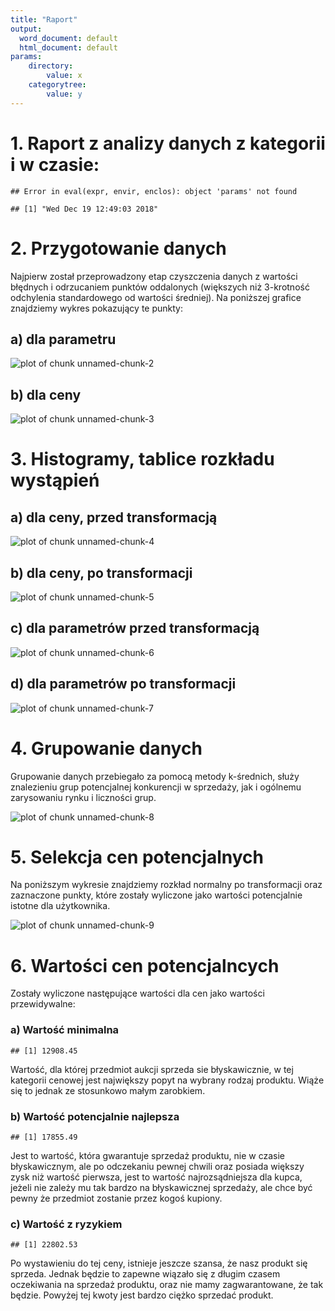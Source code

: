 ```yaml
---
title: "Raport"
output:
  word_document: default
  html_document: default
params:
    directory:
        value: x
    categorytree:
        value: y
---
```




# 1. Raport z analizy danych z kategorii i w czasie:


```
## Error in eval(expr, envir, enclos): object 'params' not found
```

```
## [1] "Wed Dec 19 12:49:03 2018"
```


# 2. Przygotowanie danych

Najpierw został przeprowadzony etap czyszczenia danych z wartości błędnych i odrzucaniem punktów oddalonych (większych niż 3-krotność odchylenia standardowego od wartości średniej).
Na poniższej grafice znajdziemy wykres pokazujący te punkty:

## a) dla parametru

![plot of chunk unnamed-chunk-2](figure/unnamed-chunk-2-1.png)


## b) dla ceny

![plot of chunk unnamed-chunk-3](figure/unnamed-chunk-3-1.png)


# 3. Histogramy, tablice rozkładu wystąpień
## a) dla ceny, przed transformacją
![plot of chunk unnamed-chunk-4](figure/unnamed-chunk-4-1.png)

## b) dla ceny, po transformacji

![plot of chunk unnamed-chunk-5](figure/unnamed-chunk-5-1.png)

## c) dla parametrów przed transformacją

![plot of chunk unnamed-chunk-6](figure/unnamed-chunk-6-1.png)

## d) dla parametrów po transformacji

![plot of chunk unnamed-chunk-7](figure/unnamed-chunk-7-1.png)


# 4. Grupowanie danych

Grupowanie danych przebiegało za pomocą metody k-średnich, służy znalezieniu grup potencjalnej konkurencji w sprzedaży, jak i ogólnemu zarysowaniu rynku i liczności grup.

![plot of chunk unnamed-chunk-8](figure/unnamed-chunk-8-1.png)

# 5. Selekcja cen potencjalnych

Na poniższym wykresie znajdziemy rozkład normalny po transformacji oraz zaznaczone punkty, które zostały wyliczone jako wartości potencjalnie istotne dla użytkownika.

![plot of chunk unnamed-chunk-9](figure/unnamed-chunk-9-1.png)

# 6. Wartości cen potencjalncych

Zostały wyliczone następujące wartości dla cen jako wartości przewidywalne:

### a) Wartość minimalna


```
## [1] 12908.45
```

Wartość, dla której przedmiot aukcji sprzeda sie błyskawicznie, w tej kategorii cenowej jest największy popyt na wybrany rodzaj produktu. Wiąże się to jednak ze stosunkowo małym zarobkiem.

### b) Wartość potencjalnie najlepsza


```
## [1] 17855.49
```

Jest to wartość, która gwarantuje sprzedaż produktu, nie w czasie błyskawicznym, ale po odczekaniu pewnej chwili oraz posiada większy zysk niż wartość pierwsza, jest to wartość najrozsądniejsza dla kupca, jeżeli nie zależy mu tak bardzo na błyskawicznej sprzedaży, ale chce być pewny że przedmiot zostanie przez kogoś kupiony.

### c) Wartość z ryzykiem


```
## [1] 22802.53
```

Po wystawieniu do tej ceny, istnieje jeszcze szansa, że nasz produkt się sprzeda. Jednak będzie to zapewne wiązało się z długim czasem oczekiwania na sprzedaż produktu, oraz nie mamy zagwarantowane, że tak będzie. Powyżej tej kwoty jest bardzo ciężko sprzedać produkt.
